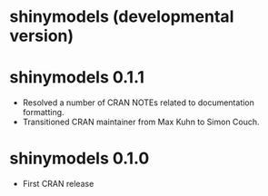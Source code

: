 # shinymodels (developmental version)

# shinymodels 0.1.1

* Resolved a number of CRAN NOTEs related to documentation formatting.
* Transitioned CRAN maintainer from Max Kuhn to Simon Couch.

# shinymodels 0.1.0

* First CRAN release
